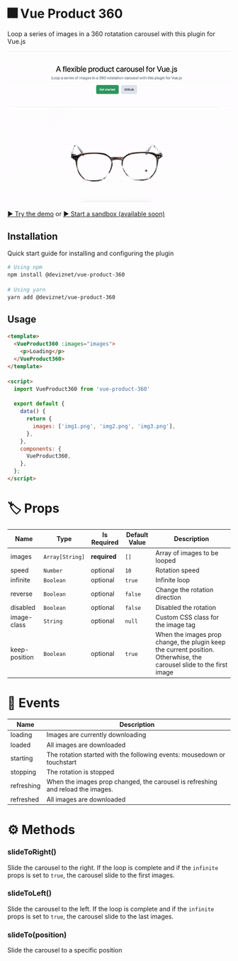 # 🎆 Vue Product 360

Loop a series of images in a 360 rotatation carousel with this plugin for Vue.js

![Demo Screenshot](./public/demo-screenshot.gif)

[▶️ Try the demo](https://deviznet.github.io/vue-product-360/) or
[▶️ Start a sandbox (available soon)]()

## Installation
Quick start guide for installing and configuring the plugin

```sh
# Using npm
npm install @deviznet/vue-product-360

# Using yarn
yarn add @deviznet/vue-product-360
```

## Usage

```html
<template>
  <VueProduct360 :images="images">
    <p>Loading</p>
  </VueProduct360>
</template>

<script>
  import VueProduct360 from 'vue-product-360'

  export default {
    data() {
      return {
        images: ['img1.png', 'img2.png', 'img3.png'],
      },
    },
    components: {
      VueProduct360,
    },
  };
</script>

```

# 🏷 Props

| Name | Type | Is Required | Default Value | Description |
|-|-|-|-|-|
| images | `Array[String]` | **required** | `[]` | Array of images to be looped|
| speed | `Number` | optional | `10` | Rotation speed |
| infinite | `Boolean` | optional | `true` | Infinite loop |
| reverse | `Boolean` | optional | `false` | Change the rotation direction |
| disabled | `Boolean` | optional | `false` | Disabled the rotation |
| image-class | `String` | optional | `null` | Custom CSS class for the image tag |
| keep-position | `Boolean` | optional | `true` | When the images prop change, the plugin keep the current position. Otherwhise, the carousel slide to the first image |

# 🤖 Events

| Name | Description |
|-|-|
| loading | Images are currently downloading |
| loaded | All images are downloaded |
| starting | The rotation started with the following events: mousedown or touchstart |
| stopping | The rotation is stopped |
| refreshing | When the images prop changed, the carousel is refreshing and reload the images. |
| refreshed | All images are downloaded |


# ⚙️ Methods

### slideToRight() 
Slide the carousel to the right. If the loop is complete and if the `infinite` props is set to `true`, the carousel slide to the first images.

### slideToLeft()
Slide the carousel to the left. If the loop is complete and if the `infinite` props is set to `true`, the carousel slide to the last images.

### slideTo(position)
Slide the carousel to a specific position 